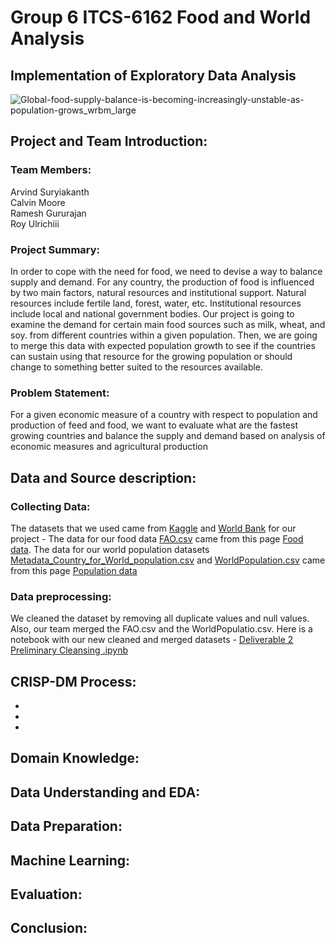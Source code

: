 # Group 6 ITCS-6162 Food and World Analysis
## Implementation of Exploratory Data Analysis

![Global-food-supply-balance-is-becoming-increasingly-unstable-as-population-grows_wrbm_large](https://user-images.githubusercontent.com/54337476/144952418-cb336eb3-def8-41c3-93db-19e16015e007.jpg)

## Project and Team Introduction:

### Team Members: 
Arvind Suryiakanth  
Calvin Moore  
Ramesh Gururajan  
Roy Ulrichiii

### Project Summary:
In order to cope with the need for food, we need to devise a way to balance supply and demand. For any country, the production of food is influenced by two main factors, natural resources and institutional support. Natural resources include fertile land, forest, water, etc. Institutional resources include local and national government bodies. Our project is going to examine the demand for certain main food sources such as milk, wheat, and soy. from different countries within a given population. Then, we are going to merge this data with expected population growth to see if the countries can sustain using that resource for the growing population or should change to something better suited to the resources available.

### Problem Statement:
For a given economic measure of a country with respect to population 
and production of feed and food, we want to evaluate what are the fastest growing countries and balance the supply and demand based on analysis of economic measures and agricultural production

## Data and Source description:

### Collecting Data:
The datasets that we used came from [Kaggle](https://www.kaggle.com/) and [World Bank](https://www.worldbank.org/en/home) for our project - The data for our food data [FAO.csv](https://github.com/ramkguru97/Group_6_6162/blob/main/FAO.csv) came from this page [Food data](https://www.kaggle.com/dorbicycle/world-foodfeed-production). The data for our world population datasets [Metadata_Country_for_World_population.csv](https://github.com/ramkguru97/Group_6_6162/blob/main/Metadata_Country_for_World_population.csv) and [WorldPopulation.csv](https://github.com/ramkguru97/Group_6_6162/blob/main/WorldPopulation.csv) came from this page [Population data](https://data.worldbank.org/indicator/SP.POP.TOTL)

### Data preprocessing:
We cleaned the dataset by removing all duplicate values and null values. Also, our team merged the FAO.csv and the WorldPopulatio.csv. Here is a notebook with our new cleaned and merged datasets - [Deliverable 2 Preliminary Cleansing .ipynb](https://github.com/ramkguru97/Group_6_6162/blob/main/Deliverable%202%20Preliminary%20Cleansing%20.ipynb)

## CRISP-DM Process:
- 
- 
- 

## Domain Knowledge:

## Data Understanding and EDA:

## Data Preparation:

## Machine Learning:

## Evaluation:

## Conclusion:
